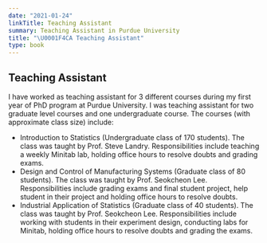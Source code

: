 ```yaml
---
date: "2021-01-24"
linkTitle: Teaching Assistant 
summary: Teaching Assistant in Purdue University
title: "\U0001F4CA Teaching Assistant"
type: book
---
```


<!--{{< figure src="featured.jpg" >}}

{{< toc hide_on="xl" >}}

## What you will learn

- Introduction to Github and Python programming skills
- Conceptual Knowledgebase with example <a href="ashutoshnayak.in" target="_blank">here</a>
- Tutorials on some topics in data science with python notebooks
- Various topics on data science
-->
## Teaching Assistant

I have worked as teaching assistant for 3 different courses during my first year of PhD program at Purdue University. I was teaching assistant for two graduate level courses and one undergraduate course. The courses (with approximate class size) include:

<ul>
<li>Introduction to Statistics (Undergraduate class of 170 students). The class was taught by Prof. Steve Landry. Responsibilities include teaching a weekly Minitab lab, holding office hours to resolve doubts and grading exams.</li>
<li>Design and Control of Manufacturing Systems (Graduate class of 80 students). The class was taught by Prof. Seokcheon Lee. Responsibilities include grading exams and final student project, help student in their project and holding office hours to resolve doubts.</li>
<li>Industrial Application of Statistics (Graduate class of 40 students). The class was taught by Prof. Seokcheon Lee. Responsibilities include working with students in their experiment design, conducting labs for Minitab, holding office hours to resolve doubts and grading the exams.</li>
</ul>

<!--
## Courses in this program

{{< list_children >}}


## Meet your instructor

{{< mention "admin" >}}

## FAQs

{{< spoiler text="Are there prerequisites?" >}}
There are no prerequisites for the first course.
{{< /spoiler >}}

{{< spoiler text="How often do the courses run?" >}}
Continuously, at your own pace.
{{< /spoiler >}}

{{< cta cta_text="Begin the course" cta_link="python" >}}
-->
